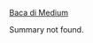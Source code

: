 <!--START_SECTION:medium-->
[Baca di Medium](https://medium.com/@dikaelsaputra/instalasi-kabel-jaringan-konfigurasi-ip-address-b034228e439d?source=rss-272e0aace4a6------2)

Summary not found.
<!--END_SECTION:medium-->
